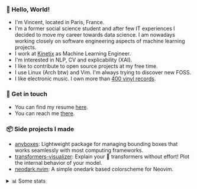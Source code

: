 ### 👋 Hello, World!

- I'm Vincent, located in Paris, France.
- I'm a former social science student and after few IT experiences I decided to move my career towards data science. I am nowadays working closely on software engineering aspects of machine learning projects.
- I work at [Kinetix](https://www.kinetix.tech/) as Machine Learning Engineer.
- I'm interested in NLP, CV and explicability (XAI).
- I like to contribute to open source projects at my free time.
- I use Linux (Arch btw) and Vim. I'm always trying to discover new FOSS.
- I like electronic music. I own more than [400 vinyl records](https://www.discogs.com/user/Voigt_Kampff/collection).

### 🔗 Get in touch

- You can find my resume [here](https://raw.githubusercontent.com/VDuchauffour/resume/main/resume.pdf).
- You can reach me [there](https://www.linkedin.com/in/vincent-duchauffour-3a9641155/).

### 📦 Side projects I made

- [anyboxes](https://github.com/VDuchauffour/anyboxes): Lightweight package for managing bounding boxes that works seamlessly with most computing frameworks.
- [transformers-visualizer](https://github.com/VDuchauffour/transformers-visualizer): Explain your 🤗 transformers without effort! Plot the internal behavior of your model. 
- [neodark.nvim](https://github.com/VDuchauffour/neodark.nvim): A simple onedark based colorscheme for Neovim.

<details><summary>📊 Some stats</summary>  
  
<p align="center">
  <img alt="VDuchauffour's github stats" src="https://github-readme-stats.vercel.app/api?username=VDuchauffour&count_private=true&include_all_commits=true&show_icons=true&theme=react"/>
  <br />
  <img alt="VDuchauffour's streak stats" src="https://streak-stats.demolab.com?user=VDuchauffour&theme=react"/>
  <br />
  <img alt="VDuchauffour's language stats" src="https://github-readme-stats.vercel.app/api/top-langs/?username=VDuchauffour&count_private=true&include_all_commits=true&show_icons=true&layout=compact&theme=react"/>
  <!--   <br />
  <img alt="VDuchauffour's Wakatime stats" src="https://github-readme-stats.vercel.app/api/wakatime?username=VDuchauffour&theme=react"/> -->
</p>

#### 🧭 Wakatime stats
<!--START_SECTION:waka-->
![Code Time](http://img.shields.io/badge/Code%20Time-703%20hrs%2032%20mins-blue)

![Lines of code](https://img.shields.io/badge/From%20Hello%20World%20I%27ve%20Written-190.7%20thousand%20lines%20of%20code-blue)

**🐱 My GitHub Data** 

> 📦 31.2 kB Used in GitHub's Storage 
 > 
> 🏆 1,832 Contributions in the Year 2023
 > 
> 🚫 Not Opted to Hire
 > 
> 📜 8 Public Repositories 
 > 
> 🔑 1 Private Repositories 
 > 
**I'm an Early 🐤** 

```text
🌞 Morning                246 commits         ██░░░░░░░░░░░░░░░░░░░░░░░   07.53 % 
🌆 Daytime                2039 commits        ████████████████░░░░░░░░░   62.39 % 
🌃 Evening                826 commits         ██████░░░░░░░░░░░░░░░░░░░   25.28 % 
🌙 Night                  157 commits         █░░░░░░░░░░░░░░░░░░░░░░░░   04.80 % 
```
📅 **I'm Most Productive on Monday** 

```text
Monday                   750 commits         ██████░░░░░░░░░░░░░░░░░░░   22.95 % 
Tuesday                  539 commits         ████░░░░░░░░░░░░░░░░░░░░░   16.49 % 
Wednesday                563 commits         ████░░░░░░░░░░░░░░░░░░░░░   17.23 % 
Thursday                 657 commits         █████░░░░░░░░░░░░░░░░░░░░   20.10 % 
Friday                   627 commits         █████░░░░░░░░░░░░░░░░░░░░   19.19 % 
Saturday                 47 commits          ░░░░░░░░░░░░░░░░░░░░░░░░░   01.44 % 
Sunday                   85 commits          █░░░░░░░░░░░░░░░░░░░░░░░░   02.60 % 
```


📊 **This Week I Spent My Time On** 

```text
💬 Programming Languages: 
Python                   7 hrs 51 mins       ███████████░░░░░░░░░░░░░░   42.80 % 
Markdown                 3 hrs 35 mins       █████░░░░░░░░░░░░░░░░░░░░   19.55 % 
TOML                     3 hrs 7 mins        ████░░░░░░░░░░░░░░░░░░░░░   17.05 % 
YAML                     1 hr 34 mins        ██░░░░░░░░░░░░░░░░░░░░░░░   08.54 % 
TeX                      31 mins             █░░░░░░░░░░░░░░░░░░░░░░░░   02.85 % 
```


 Last Updated on 27/05/2023 00:41:59 UTC
<!--END_SECTION:waka-->
</details>
